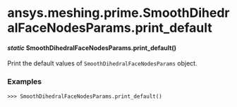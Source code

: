 <a id="ansys-meshing-prime-smoothdihedralfacenodesparams-print-default"></a>

# ansys.meshing.prime.SmoothDihedralFaceNodesParams.print_default

<a id="ansys.meshing.prime.SmoothDihedralFaceNodesParams.print_default"></a>

#### *static* SmoothDihedralFaceNodesParams.print_default()

Print the default values of `SmoothDihedralFaceNodesParams` object.

### Examples

```pycon
>>> SmoothDihedralFaceNodesParams.print_default()
```

<!-- !! processed by numpydoc !! -->
